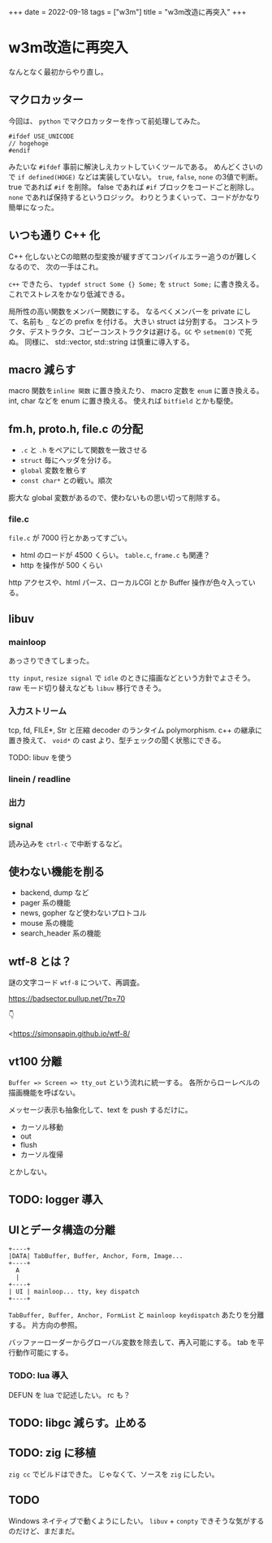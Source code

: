 +++
date = 2022-09-18
tags = ["w3m"]
title = "w3m改造に再突入"
+++

# w3m改造に再突入

なんとなく最初からやり直し。

## マクロカッター

今回は、 `python` でマクロカッターを作って前処理してみた。

```
#ifdef USE_UNICODE
// hogehoge
#endif
```

みたいな `#ifdef` 事前に解決しえカットしていくツールである。
めんどくさいので `if defined(HOGE)` などは実装していない。
`true`, `false`, `none` の3値で判断。
true であれば `#if` を削除。
false であれば `#if` ブロックをコードごと削除し。
`none` であれば保持するというロジック。
わりとうまくいって、コードがかなり簡単になった。

## いつも通り C++ 化

C++ 化しないとCの暗黙の型変換が緩すぎてコンパイルエラー追うのが難しくなるので、
次の一手はこれ。

`c++` できたら、 `typdef struct Some {} Some;` を `struct Some;` に書き換える。
これでストレスをかなり低減できる。

局所性の高い関数をメンバー関数にする。
なるべくメンバーを private にして、名前も `_` などの prefix を付ける。
大きい struct は分割する。
コンストラクタ、デストラクタ、コピーコンストラクタは避ける。`GC` や `setmem(0)` で死ぬ。
同様に、 std::vector, std::string は慎重に導入する。

## macro 減らす

macro 関数を`inline 関数` に置き換えたり、
macro 定数を `enum` に置き換える。int, char などを enum に置き換える。
使えれば `bitfield` とかも駆使。

## fm.h, proto.h, file.c の分配

* `.c` と `.h` をペアにして関数を一致させる
* `struct` 毎にヘッダを分ける。
* `global` 変数を散らす
* `const char*` との戦い。順次

膨大な global 変数があるので、使わないもの思い切って削除する。

### file.c
`file.c` が 7000 行とかあってすごい。

* html のロードが 4500 くらい。 `table.c`, `frame.c` も関連？
* http を操作が 500 くらい

http アクセスや、html パース、ローカルCGI とか Buffer 操作が色々入っている。

## libuv

### mainloop

あっさりできてしまった。

`tty input`, `resize signal` で `idle` のときに描画などという方針でよさそう。
raw モード切り替えなども `libuv` 移行できそう。

### 入力ストリーム

tcp, fd, FILE*, Str と圧縮 decoder のランタイム polymorphism.
c++ の継承に置き換えて、 `void*` の cast より、型チェックの聞く状態にできる。

TODO: libuv を使う

### linein / readline

### 出力

### signal

読み込みを `ctrl-c` で中断するなど。

## 使わない機能を削る

* backend, dump など
* pager 系の機能
* news, gopher など使わないプロトコル
* mouse 系の機能
* search_header 系の機能

## wtf-8 とは？

謎の文字コード `wtf-8` について、再調査。

<https://badsector.pullup.net/?p=70>

👇

<https://simonsapin.github.io/wtf-8/

## vt100 分離

`Buffer => Screen => tty_out` という流れに統一する。
各所からローレベルの描画機能を呼ばない。

メッセージ表示も抽象化して、text を push するだけに。

* カーソル移動
* out
* flush
* カーソル復帰

とかしない。

## TODO: logger 導入


## UIとデータ構造の分離

```
+----+
|DATA| TabBuffer, Buffer, Anchor, Form, Image...
+----+
  A
  |
+----+
| UI | mainloop... tty, key dispatch
+----+
```

`TabBuffer, Buffer, Anchor, FormList` と `mainloop keydispatch` あたりを分離する。
片方向の参照。

バッファーローダーからグローバル変数を除去して、再入可能にする。
tab を平行動作可能にする。

### TODO: lua 導入

DEFUN を lua で記述したい。
rc も？

## TODO: libgc 減らす。止める

## TODO: zig に移植

`zig cc` でビルドはできた。
じゃなくて、ソースを `zig` にしたい。

## TODO

Windows ネイティブで動くようにしたい。
`libuv` + `conpty` できそうな気がするのだけど、まだまだ。
